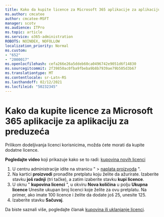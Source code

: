 ```yaml
---
title: Kako da kupite licence za Microsoft 365 aplikacije za aplikaciju za preduzeća
ms.author: cmcatee
author: cmcatee-MSFT
manager: scotv
ms.audience: ITPro
ms.topic: article
ms.service: o365-administration
ROBOTS: NOINDEX, NOFOLLOW
localization_priority: Normal
ms.custom:
- "652"
- "2000017"
ms.openlocfilehash: cefa266e26a5ddeb60ca0496742e9051d6f14830
ms.sourcegitcommit: 2f39850ac0fba9fbeba9b8b7939ae79b505d3b67
ms.translationtype: MT
ms.contentlocale: sr-Latn-RS
ms.lasthandoff: 02/12/2021
ms.locfileid: "50232345"
---
```

# <a name="how-to-buy-licenses-for-your-microsoft-365-apps-for-business-subscription"></a>Kako da kupite licence za Microsoft 365 aplikacije za aplikaciju za preduzeća

Prilikom dodeljivanja licenci korisnicima, možda ćete morati da kupite dodatne licence.

**Pogledajte video** koji prikazuje kako se to radi: [kupovina novih licenci](https://go.microsoft.com/fwlink/p/?linkid=2154857)
  
1. U centru administracije idite na stranicu "   >  [naplata proizvoda](https://go.microsoft.com/fwlink/p/?linkid=842054) ".
2. Na kartici **proizvodi** pronađite pretplatu koju želite da ažurirate. Izaberite stavku **još radnji** (tri tačke), a zatim izaberite stavku **kupi licence**.
3. U oknu " **kupovina licenci** ", u okviru **Nova količina** u polju **Ukupna licence** Unesite ukupan broj licenci koje želite za ovu pretplatu. Na primer, ako imate 100 licence i želite da dodate još 25, unesite 125.
4. Izaberite stavku **Sačuvaj**.

Da biste saznali više, pogledajte članak [kupovina ili uklanjanje licenci](https://docs.microsoft.com/microsoft-365/commerce/licenses/buy-licenses).